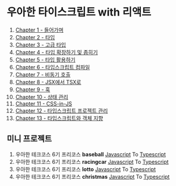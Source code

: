 # 우아한 타이스크립트 with 리액트

1. [Chapter 1 - 들어가며](https://github.com/BangDori/woowa-typescript/labels/Chapter%201)
2. [Chapter 2 - 타입](https://github.com/BangDori/woowa-typescript/labels/Chapter%202)
3. [Chapter 3 - 고급 타입](https://github.com/BangDori/woowa-typescript/labels/Chapter%203)
4. [Chapter 4 - 타입 확장하기 및 좁히기](https://github.com/BangDori/woowa-typescript/labels/Chapter%204)
5. [Chapter 5 - 타입 활용하기](https://github.com/BangDori/woowa-typescript/labels/Chapter%205)
6. [Chapter 6 - 타입스크립트 컴파일](https://github.com/BangDori/woowa-typescript/labels/Chapter%206)
7. [Chapter 7 - 비동기 호출](https://github.com/BangDori/woowa-typescript/labels/Chapter%207)
8. [Chapter 8 - JSX에서 TSX로](https://github.com/BangDori/woowa-typescript/labels/Chapter%208)
9. [Chapter 9 - 훅](https://github.com/BangDori/woowa-typescript/labels/Chapter%209)
10. [Chapter 10 - 상태 관리](https://github.com/BangDori/woowa-typescript/labels/Chapter%2010)
11. [Chapter 11 - CSS-in-JS](https://github.com/BangDori/woowa-typescript/labels/Chapter%2011)
12. [Chapter 12 - 타입스크립트 프로젝트 관리](https://github.com/BangDori/woowa-typescript/labels/Chapter%2012)
13. [Chapter 13 - 타입스크립트와 객체 지향](https://github.com/BangDori/woowa-typescript/labels/Chapter%2013)

## 미니 프로젝트

1. 우아한 테크코스 6기 프리코스 **baseball** [Javascript](https://github.com/BangDori/javascript-baseball-6/tree/BangDori) To [Typescript](https://github.com/BangDori/woowa-typescript/tree/main/typescript-baseball)
2. 우아한 테크코스 6기 프리코스 **racingcar** [Javascript](https://github.com/BangDori/javascript-racingcar-6/tree/BangDori) To [Typescript](https://github.com/BangDori/woowa-typescript/tree/main/typescript-racingcar)
3. 우아한 테크코스 6기 프리코스 **lotto** [Javascript](https://github.com/BangDori/javascript-lotto-6/tree/BangDori) To [Typescript](https://github.com/BangDori/woowa-typescript/tree/main/typescript-lotto)
4. 우아한 테크코스 6기 프리코스 **christmas** [Javascript](https://github.com/BangDori/javascript-christmas-6-BangDori) To [Typescript](https://github.com/BangDori/woowa-typescript/tree/main/typescript-christmas)
